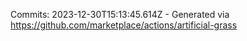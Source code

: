Commits: 2023-12-30T15:13:45.614Z - Generated via https://github.com/marketplace/actions/artificial-grass
<br>
